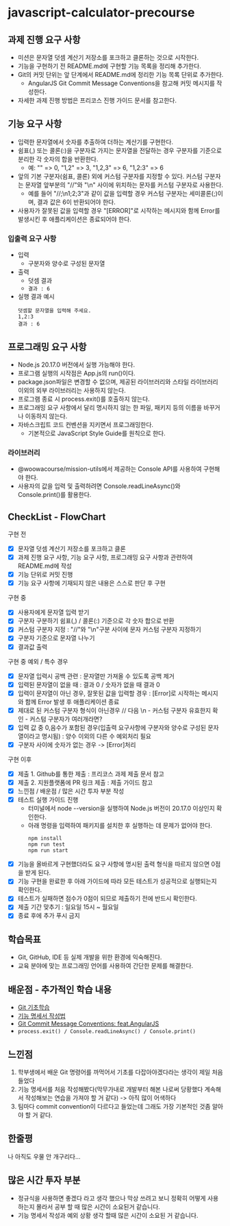 # javascript-calculator-precourse

## 과제 진행 요구 사항

- 미션은 문자열 덧셈 계산기 저장소를 포크하고 클론하는 것으로 시작한다.
- 기능을 구현하기 전 README.md에 구현할 기능 목록을 정리해 추가한다.
- Git의 커밋 단위는 앞 단계에서 README.md에 정리한 기능 목록 단위로 추가한다.
  - AngularJS Git Commit Message Conventions을 참고해 커밋 메시지를 작성한다.
- 자세한 과제 진행 방법은 프리코스 진행 가이드 문서를 참고한다.

## 기능 요구 사항

- 입력한 문자열에서 숫자를 추출하여 더하는 계산기를 구현한다.
- 쉼표(,) 또는 콜론(:)을 구분자로 가지는 문자열을 전달하는 경우 구분자를 기준으로 분리한 각 숫자의 합을 반환한다.
  - 예: "" => 0, "1,2" => 3, "1,2,3" => 6, "1,2:3" => 6
- 앞의 기본 구분자(쉼표, 콜론) 외에 커스텀 구분자를 지정할 수 있다. 커스텀 구분자는 문자열 앞부분의 "//"와 "\n" 사이에 위치하는 문자를 커스텀 구분자로 사용한다.
  - 예를 들어 "//;\n1;2;3"과 같이 값을 입력할 경우 커스텀 구분자는 세미콜론(;)이며, 결과 값은 6이 반환되어야 한다.
- 사용자가 잘못된 값을 입력할 경우 "[ERROR]"로 시작하는 메시지와 함께 Error를 발생시킨 후 애플리케이션은 종료되어야 한다.

### 입출력 요구 사항

- 입력
  - 구분자와 양수로 구성된 문자열
- 출력
  - 덧셈 결과
  - `결과 : 6`
- 실행 결과 예시
  ```
  덧셈할 문자열을 입력해 주세요.
  1,2:3
  결과 : 6
  ```

## 프로그래밍 요구 사항

- Node.js 20.17.0 버전에서 실행 가능해야 한다.
- 프로그램 실행의 시작점은 App.js의 run()이다.
- package.json파일은 변경할 수 없으며, 제공된 라이브러리와 스타일 라이브러리 이외의 외부 라이브러리는 사용하지 않는다.
- 프로그램 종료 시 process.exit()를 호출하지 않는다.
- 프로그래밍 요구 사항에서 달리 명시하지 않는 한 파일, 패키지 등의 이름을 바꾸거나 이동하지 않는다.
- 자바스크립트 코드 컨벤션을 지키면서 프로그래밍한다.
  - 기본적으로 JavaScript Style Guide를 원칙으로 한다.

### 라이브러리

- @woowacourse/mission-utils에서 제공하는 Console API를 사용하여 구현해야 한다.
- 사용자의 값을 입력 및 출력하려면 Console.readLineAsync()와 Console.print()를 활용한다.

## CheckList - FlowChart

구현 전

- [x] 문자열 덧셈 계산기 저장소를 포크하고 클론
- [x] 과제 진행 요구 사항, 기능 요구 사항, 프로그래밍 요구 사항과 관련하여 README.md에 작성
- [x] 기능 단위로 커밋 진행
- [x] 기능 요구 사항에 기재되지 않은 내용은 스스로 판단 후 구현

구현 중

- [x] 사용자에게 문자열 입력 받기
- [x] 구분자 구분하기 쉼표(,) / 콜론(:) 기준으로 각 숫자 합으로 반환
- [x] 커스텀 구분자 지정 : "//"와 "\n"구분 사이에 문자 커스텀 구분자 지정하기
- [x] 구분자 기준으로 문자열 나누기
- [x] 결과값 출력

구현 중 예외 / 특수 경우

- [x] 문자열 입력시 공백 관련 : 문자열만 가져올 수 있도록 공백 제거
- [x] 입력된 문자열이 없을 때 : 결과 0 / 숫자가 없을 때 결과 0
- [x] 입력이 문자열이 아닌 경우, 잘못된 값을 입력할 경우 : [Error]로 시작하는 메시지와 함께 Error 발생 후 애플리케이션 종료
- [x] 제대로 된 커스텀 구분자 형식이 아닌경우 // 다음 \n - 커스텀 구분자 유효한지 확인 - 커스텀 구분자가 여러개라면?
- [x] 입력 값 중 0,음수가 포함된 경우(입출력 요구사항에 구분자와 양수로 구성된 문자열이라고 명시됨) : 양수 이외의 다른 수 예외처리 필요
- [x] 구분자 사이에 숫자가 없는 경우 -> [Error]처리

구현 이후

- [x] 제출 1. Github를 통한 제출 : 프리코스 과제 제출 문서 참고
- [x] 제출 2. 지원플랫폼에 PR 링크 제출 : 제출 가이드 참고
- [x] 느낀점 / 배운점 / 많은 시간 투자 부분 작성
- [x] 테스트 실행 가이드 진행
  - 터미널에서 node --version을 실행하여 Node.js 버전이 20.17.0 이상인지 확인한다.
  - 아래 명령을 입력하여 패키지를 설치한 후 실행하는 데 문제가 없어야 한다.
    ```
    npm install
    npm run test
    npm run start
    ```
- [x] 기능을 올바르게 구현했더라도 요구 사항에 명시된 출력 형식을 따르지 않으면 0점을 받게 된다.
- [x] 기능 구현을 완료한 후 아래 가이드에 따라 모든 테스트가 성공적으로 실행되는지 확인한다.
- [x] 테스트가 실패하면 점수가 0점이 되므로 제출하기 전에 반드시 확인한다.
- [x] 제출 기간 맞추기 : 일요일 15시 ~ 월요일
- [x] 종료 후에 추가 푸시 금지

## 학습목표

- Git, GitHub, IDE 등 실제 개발을 위한 환경에 익숙해진다.
- 교육 분야에 맞는 프로그래밍 언어를 사용하여 간단한 문제를 해결한다.

## 배운점 - 추가적인 학습 내용

- [Git 기초학습](https://velog.io/@jitae/GitGitHub%EB%B3%B5%EC%8A%B5)
- [기능 명세서 작성법](https://velog.io/@jitae/%EA%B8%B0%EB%8A%A5%EB%AA%85%EC%84%B8%EC%84%9C)
- [Git Commit Message Conventions: feat.AngularJS](https://velog.io/@jitae/GitCommitMessageConventions)
- `process.exit() / Console.readLineAsync() / Console.print()`

## 느낀점

1. 학부생에서 배운 Git 명령어를 까먹어서 기초를 다잡아야겠다라는 생각이 제일 처음 들었다
2. 기능 명세서를 처음 작성해봤다(막무가내로 개발부터 해본 나로써 당황했다 계속해서 작성해보는 연습을 가져야 할 거 같다) -> 아직 많이 어색하다
3. 팀마다 commit convention이 다르다고 들었는데 그래도 가장 기본적인 것좀 알아야 할 거 같다.

## 한줄평

나 아직도 우물 안 개구리다...

## 많은 시간 투자 부분

- 정규식을 사용하면 좋겠다 라고 생각 했으나 막상 쓰려고 보니 정확히 어떻게 사용하는지 몰라서 공부 할 때 많은 시간이 소요된거 같습니다.
- 기능 명세서 작성과 예외 상황 생각 할때 많은 시간이 소요된 거 같습니다.

